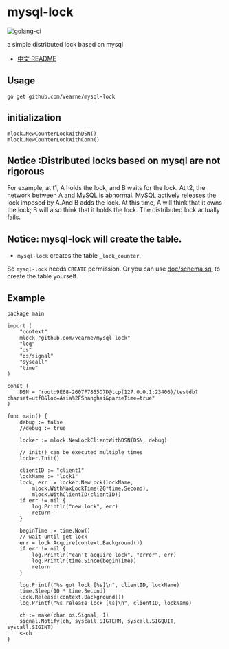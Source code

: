# mysql-lock

[![golang-ci](https://github.com/vearne/mysql-lock/actions/workflows/golang-ci.yml/badge.svg)](https://github.com/vearne/mysql-lock/actions/workflows/golang-ci.yml)

a simple distributed lock based on mysql

* [中文 README](https://github.com/vearne/mysql-lock/blob/master/README_zh.md)

## Usage
```
go get github.com/vearne/mysql-lock
```

## initialization
```
mlock.NewCounterLockWithDSN()
mlock.NewCounterLockWithConn()
```


## Notice :Distributed locks based on mysql are not rigorous 
For example, at t1, A holds the lock, and B waits for the lock. 
At t2, the network between A and MySQL is abnormal. 
MySQL actively releases the lock imposed by A.And B adds the lock.
At this time, A will think that it owns the lock; B will also think that it holds the lock. 
The distributed lock actually fails.


## Notice: mysql-lock will create the table.
* `mysql-lock` creates the table `_lock_counter`.

So `mysql-lock` needs `CREATE` permission. Or you can use [doc/schema.sql](https://github.com/vearne/mysql-lock/blob/main/doc/schema.sql) to create the table yourself.

## Example
```
package main

import (
	"context"
	mlock "github.com/vearne/mysql-lock"
	"log"
	"os"
	"os/signal"
	"syscall"
	"time"
)

const (
	DSN = "root:9E68-2607F7855D7D@tcp(127.0.0.1:23406)/testdb?charset=utf8&loc=Asia%2FShanghai&parseTime=true"
)

func main() {
	debug := false
	//debug := true

	locker := mlock.NewLockClientWithDSN(DSN, debug)

	// init() can be executed multiple times
	locker.Init()

	clientID := "client1"
	lockName := "lock1"
	lock, err := locker.NewLock(lockName,
		mlock.WithMaxLockTime(20*time.Second),
		mlock.WithClientID(clientID))
	if err != nil {
		log.Println("new lock", err)
		return
	}

	beginTime := time.Now()
	// wait until get lock
	err = lock.Acquire(context.Background())
	if err != nil {
		log.Println("can't acquire lock", "error", err)
		log.Println(time.Since(beginTime))
		return
	}

	log.Printf("%s got lock [%s]\n", clientID, lockName)
	time.Sleep(10 * time.Second)
	lock.Release(context.Background())
	log.Printf("%s release lock [%s]\n", clientID, lockName)

	ch := make(chan os.Signal, 1)
	signal.Notify(ch, syscall.SIGTERM, syscall.SIGQUIT, syscall.SIGINT)
	<-ch
}
```
